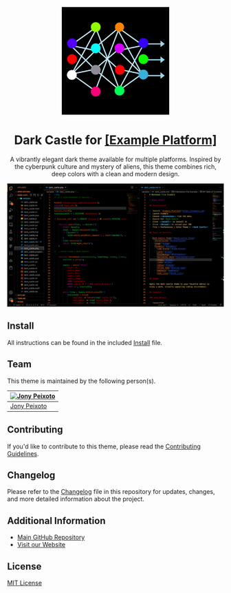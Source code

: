 <div align="center">
    <a href="https://github.com/jonypeixoto/Dark-Cyber-Theme" target="_blank">
        <img src="./docs/images/icon.png" width="250" height="250"/>
    </a>
</div>
<h1 align="center">Dark Castle for     
    <a href="https://example.com" target="_blank">
    [Example Platform]
    </a>
</h1>
<p align="center">
  A vibrantly elegant dark theme available for multiple platforms. Inspired by the cyberpunk culture and mystery of aliens, this theme combines rich, deep colors with a clean and modern design.
</p>

![Screenshot](./screenshot.png)

## Install

All instructions can be found in the included [Install](INSTALL.md) file.

## Team

This theme is maintained by the following person(s).

| [![Jony Peixoto](https://github.com/jonypeixoto.png?size=100)](https://github.com/jonypeixoto) |
| ---------------------------------------------------------------------------------------- |
| [Jony Peixoto](https://github.com/jonypeixoto)                                               |                                           |

## Contributing

If you'd like to contribute to this theme, please read the [Contributing Guidelines](https://github.com/jonypeixoto/Dark-Cyber-Theme/blob/main/.github/CONTRIBUTING.md).

## Changelog

Please refer to the [Changelog](.github/CHANGELOG.md) file in this repository for updates, changes, and more detailed information about the project.

## Additional Information

- [Main GitHub Repository](https://github.com/jonypeixoto/Dark-Cyber-Theme)
- [Visit our Website](https://darkcyber.netlify.app/)

## License

[MIT License](./LICENSE)
